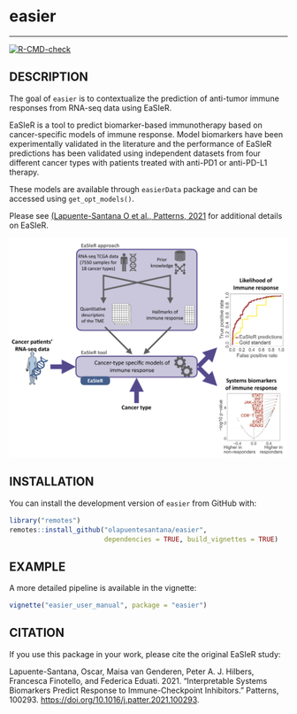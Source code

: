 # easier

---
 
<!-- badges: start -->
[![R-CMD-check](https://github.com/olapuentesantana/easier_devel/workflows/R-CMD-check/badge.svg)](https://github.com/olapuentesantana/easier_devel/actions)
<!-- badges: end -->

## DESCRIPTION

The goal of `easier` is to contextualize the prediction of anti-tumor immune responses from RNA-seq data using EaSIeR. 

EaSIeR is a tool to predict biomarker-based immunotherapy based on cancer-specific models of immune response. Model biomarkers have been experimentally validated in the literature and the performance of EaSIeR predictions has been validated using independent datasets from four different cancer types with patients treated with anti-PD1 or anti-PD-L1 therapy.

These models are available through `easierData` package and can be accessed using `get_opt_models()`.

Please see [(Lapuente-Santana O et al., Patterns, 2021](https://doi.org/10.1016/j.patter.2021.100293) for additional details on EaSIeR.

<img src="vignettes/easier_image.png" width="550" alt="EaSIeR approach">

## INSTALLATION

You can install the development version of `easier` from GitHub with:

``` r
library("remotes")
remotes::install_github("olapuentesantana/easier", 
                        dependencies = TRUE, build_vignettes = TRUE)
```
## EXAMPLE

A more detailed pipeline is available in the vignette:
``` r
vignette("easier_user_manual", package = "easier")
```
## CITATION

If you use this package in your work, please cite the original EaSIeR study:

Lapuente-Santana, Oscar, Maisa van Genderen, Peter A. J. Hilbers, Francesca Finotello, and Federica Eduati. 2021. “Interpretable Systems Biomarkers Predict Response to Immune-Checkpoint Inhibitors.” Patterns, 100293. https://doi.org/10.1016/j.patter.2021.100293.
